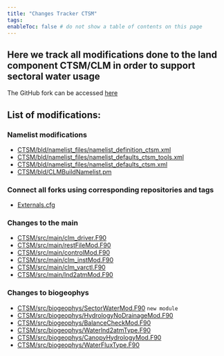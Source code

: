 ```yaml
---
title: "Changes Tracker CTSM"
tags:
enableToc: false # do not show a table of contents on this page
---
```


## Here we track all modifications done to the land component CTSM/CLM in order to support sectoral water usage

The GitHub fork can be accessed [here](https://github.com/TaranuDev/CTSM)



## List of modifications:
### Namelist modifications
- [CTSM/bld/namelist_files/namelist_definition_ctsm.xml](CTSM/namelist_definition_ctsm.md)
- [CTSM/bld/namelist_files/namelist_defaults_ctsm_tools.xml](CTSM/namelist_defaults_ctsm_tools.md)
- [CTSM/bld/namelist_files/namelist_defaults_ctsm.xml](CTSM/namelist_defaults_ctsm.md)
- [CTSM/bld/CLMBuildNamelist.pm](CTSM/CLMBuildNamelist.md)

### Connect all forks using corresponding repositories and tags
- [Externals.cfg](CTSM/Externals.md)

### Changes to the main
- [CTSM/src/main/clm_driver.F90](CTSM/clm_driver.md)
- [CTSM/src/main/restFileMod.F90](CTSM/restFileMod.md)
- [CTSM/src/main/controlMod.F90](CTSM/controlMod.md)
- [CTSM/src/main/clm_instMod.F90](CTSM/clm_instMod.md)
- [CTSM/src/main/clm_varctl.F90](CTSM/clm_varctl.md)
- [CTSM/src/main/lnd2atmMod.F90](CTSM/lnd2atmMod.md)

### Changes to biogeophys
- [CTSM/src/biogeophys/SectorWaterMod.F90](CTSM/SectorWaterMod.md) `new module`
- [CTSM/src/biogeophys/HydrologyNoDrainageMod.F90](CTSM/HydrologyNoDrainageMod.md)
- [CTSM/src/biogeophys/BalanceCheckMod.F90](CTSM/BalanceCheckMod.md)
- [CTSM/src/biogeophys/Waterlnd2atmType.F90](CTSM/Waterlnd2atmType.F90)
- [CTSM/src/biogeophys/CanopyHydrologyMod.F90](CTSM/CanopyHydrologyMod.F90)
- [CTSM/src/biogeophys/WaterFluxType.F90](CTSM/WaterFluxType.F90)

